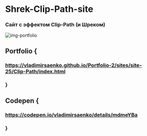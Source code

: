 # Shrek-Clip-Path-site

### Сайт с эффектом Clip-Path (и Шреком)

![img-portfolio](https://user-images.githubusercontent.com/56477695/124283954-2981af00-db55-11eb-9710-85446e320d41.jpg)

## Portfolio {
 
### https://vladimirsaenko.github.io/Portfolio-2/sites/site-25/Clip-Path/index.html

### }

## Codepen {

### https://codepen.io/vladimirsaenko/details/mdmeYBa

### }
